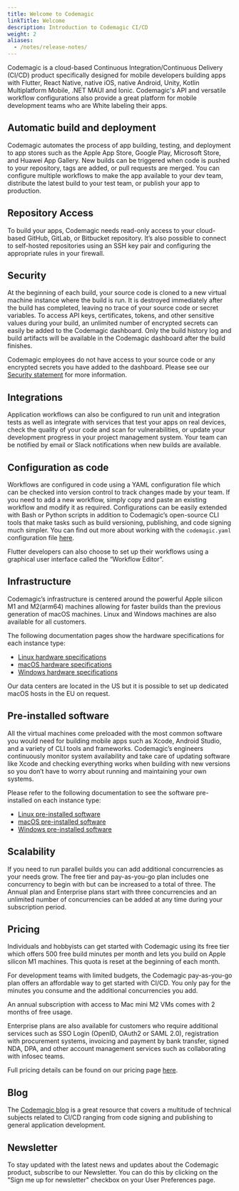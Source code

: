 ```yaml
---
title: Welcome to Codemagic
linkTitle: Welcome
description: Introduction to Codemagic CI/CD
weight: 2 
aliases:
  - /notes/release-notes/ 
---
```


Codemagic is a cloud-based Continuous Integration/Continuous Delivery (CI/CD) product specifically designed for mobile developers building apps with Flutter, React Native, native iOS, native Android, Unity, Kotlin Multiplatform Mobile, .NET MAUI and Ionic. Codemagic's API and versatile workflow configurations also provide a great platform for mobile development teams who are White labeling their apps.

## Automatic build and deployment
Codemagic automates the process of app building, testing, and deployment to app stores such as the Apple App Store, Google Play, Microsoft Store, and Huawei App Gallery. New builds can be triggered when code is pushed to your repository, tags are added, or pull requests are merged. You can configure multiple workflows to make the app available to your dev team, distribute the latest build to your test team, or publish your app to production. 

## Repository Access
To build your apps, Codemagic needs read-only access to your cloud-based GitHub, GitLab, or Bitbucket repository. It’s also possible to connect to self-hosted repositories using an SSH key pair and configuring the appropriate rules in your firewall. 

## Security
At the beginning of each build, your source code is cloned to a new virtual machine instance where the build is run. It is destroyed immediately after the build has completed, leaving no trace of your source code or secret variables. To access API keys, certificates, tokens, and other sensitive values during your build, an unlimited number of encrypted secrets can easily be added to the Codemagic dashboard. Only the build history log and build artifacts will be available in the Codemagic dashboard after the build finishes.

Codemagic employees do not have access to your source code or any encrypted secrets you have added to the dashboard. Please see our [Security statement](https://codemagic.io/security-statement/) for more information.

## Integrations
Application workflows can also be configured to run unit and integration tests as well as integrate with services that test your apps on real devices, check the quality of your code and scan for vulnerabilities, or update your development progress in your project management system. Your team can be notified by email or Slack notifications when new builds are available. 

## Configuration as code
Workflows are configured in code using a YAML configuration file which can be checked into version control to track changes made by your team. If you need to add a new workflow, simply copy and paste an existing workflow and modify it as required. Configurations can be easily extended with Bash or Python scripts in addition to Codemagic’s open-source CLI tools that make tasks such as build versioning, publishing, and code signing much simpler. You can find out more about working with the `codemagic.yaml` configuration file [here](https://docs.codemagic.io/yaml-basic-configuration/yaml-getting-started/).

Flutter developers can also choose to set up their workflows using a graphical user interface called the “Workflow Editor”.

## Infrastructure
Codemagic’s infrastructure is centered around the powerful Apple silicon M1 and M2(arm64) machines allowing for faster builds than the previous generation of macOS machines. Linux and Windows machines are also available for all customers. 

The following documentation pages show the hardware specifications for each instance type:

- [Linux hardware specifications](https://docs.codemagic.io/specs/versions-linux/)
- [macOS hardware specifications](https://docs.codemagic.io/specs/versions-macos/)
- [Windows hardware specifications](https://docs.codemagic.io/specs/versions-windows/)


Our data centers are located in the US but it is possible to set up dedicated macOS hosts in the EU on request.

## Pre-installed software
All the virtual machines come preloaded with the most common software you would need for building mobile apps such as Xcode, Android Studio, and a variety of CLI tools and frameworks. Codemagic’s engineers continuously monitor system availability and take care of updating software like Xcode and checking everything works when building with new versions so you don’t have to worry about running and maintaining your own systems. 

Please refer to the following documentation to see the software pre-installed on each instance type:
- [Linux pre-installed software](https://docs.codemagic.io/specs/versions-linux/#pre-installed-tools)
- [macOS pre-installed software](https://docs.codemagic.io/specs/versions-macos/&#35;:~:text=Free%20Space%3A%2048GB&#41;-,Pre%2Dinstalled%20tools,-Android%20tools%20/usr)
- [Windows pre-installed software](https://docs.codemagic.io/specs/versions-windows/#pre-installed-tools)

## Scalability
If you need to run parallel builds you can add additional concurrencies as your needs grow. The free tier and pay-as-you-go plan includes one concurrency to begin with but can be increased to a total of three. The Annual plan and Enterprise plans start with three concurrencies and an unlimited number of concurrencies can be added at any time during your subscription period. 

## Pricing
Individuals and hobbyists can get started with Codemagic using its free tier which offers 500 free build minutes per month and lets you build on Apple silicon M1 machines. This quota is reset at the beginning of each month. 

For development teams with limited budgets, the Codemagic pay-as-you-go plan offers an affordable way to get started with CI/CD. You only pay for the minutes you consume and the additional concurrencies you add. 

An annual subscription with access to Mac mini M2 VMs comes with 2 months of free usage.

Enterprise plans are also available for customers who require additional services such as SSO Login (OpenID, OAuth2 or SAML 2.0), registration with procurement systems, invoicing and payment by bank transfer, signed NDA, DPA, and other account management services such as collaborating with infosec teams.

Full pricing details can be found on our pricing page [here](https://docs.codemagic.io/billing/pricing/).

## Blog

The [Codemagic blog](https://blog.codemagic.io/) is a great resource that covers a multitude of technical subjects related to CI/CD ranging from code signing and publishing to general application development.

## Newsletter

To stay updated with the latest news and updates about the Codemagic product, subscribe to our Newsletter. You can do this by clicking on the "Sign me up for newsletter" checkbox on your User Preferences page.
